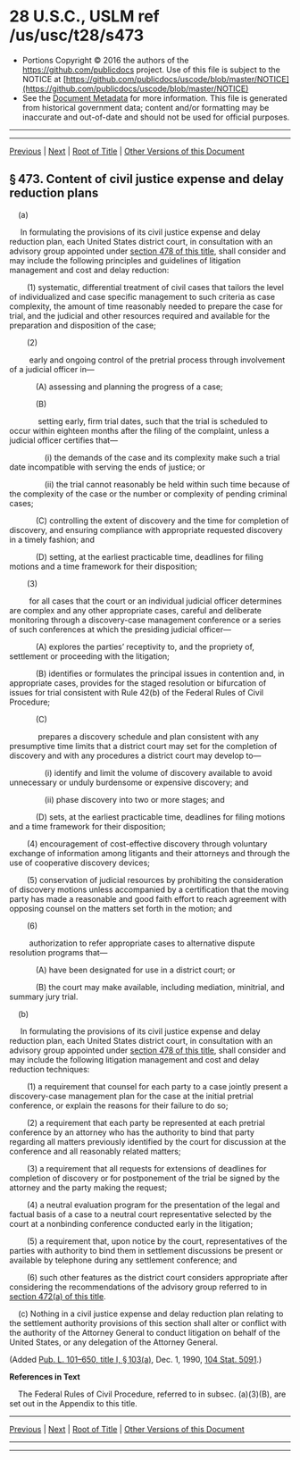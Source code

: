 ---
---

# 28 U.S.C., USLM ref /us/usc/t28/s473

* Portions Copyright © 2016 the authors of the https://github.com/publicdocs project.
  Use of this file is subject to the NOTICE at [https://github.com/publicdocs/uscode/blob/master/NOTICE](https://github.com/publicdocs/uscode/blob/master/NOTICE)
* See the [Document Metadata](././../../../../..//README.md) for more information.
  This file is generated from historical government data; content and/or formatting may be inaccurate and out-of-date and should not be used for official purposes.

----------
----------

[Previous](./../../../../..//us/usc/t28/ptI/ch23/m__us_usc_t28_s472.md) | [Next](./../../../../..//us/usc/t28/ptI/ch23/m__us_usc_t28_s474.md) | [Root of Title](./../../../../../) | [Other Versions of this Document](https://publicdocs.github.io/go/links?ns=uslm&ref=%2Fus%2Fusc%2Ft28%2Fs473)

## § 473. Content of civil justice expense and delay reduction plans

    (a)

     In formulating the provisions of its civil justice expense and delay reduction plan, each United States district court, in consultation with an advisory group appointed under [section 478 of this title][/us/usc/t28/s478], shall consider and may include the following principles and guidelines of litigation management and cost and delay reduction:

        (1) systematic, differential treatment of civil cases that tailors the level of individualized and case specific management to such criteria as case complexity, the amount of time reasonably needed to prepare the case for trial, and the judicial and other resources required and available for the preparation and disposition of the case;

        (2)

         early and ongoing control of the pretrial process through involvement of a judicial officer in—

            (A) assessing and planning the progress of a case;

            (B)

             setting early, firm trial dates, such that the trial is scheduled to occur within eighteen months after the filing of the complaint, unless a judicial officer certifies that—

                (i) the demands of the case and its complexity make such a trial date incompatible with serving the ends of justice; or

                (ii) the trial cannot reasonably be held within such time because of the complexity of the case or the number or complexity of pending criminal cases;

            (C) controlling the extent of discovery and the time for completion of discovery, and ensuring compliance with appropriate requested discovery in a timely fashion; and

            (D) setting, at the earliest practicable time, deadlines for filing motions and a time framework for their disposition;

        (3)

         for all cases that the court or an individual judicial officer determines are complex and any other appropriate cases, careful and deliberate monitoring through a discovery-case management conference or a series of such conferences at which the presiding judicial officer—

            (A) explores the parties’ receptivity to, and the propriety of, settlement or proceeding with the litigation;

            (B) identifies or formulates the principal issues in contention and, in appropriate cases, provides for the staged resolution or bifurcation of issues for trial consistent with Rule 42(b) of the Federal Rules of Civil Procedure;

            (C)

             prepares a discovery schedule and plan consistent with any presumptive time limits that a district court may set for the completion of discovery and with any procedures a district court may develop to—

                (i) identify and limit the volume of discovery available to avoid unnecessary or unduly burdensome or expensive discovery; and

                (ii) phase discovery into two or more stages; and

            (D) sets, at the earliest practicable time, deadlines for filing motions and a time framework for their disposition;

        (4) encouragement of cost-effective discovery through voluntary exchange of information among litigants and their attorneys and through the use of cooperative discovery devices;

        (5) conservation of judicial resources by prohibiting the consideration of discovery motions unless accompanied by a certification that the moving party has made a reasonable and good faith effort to reach agreement with opposing counsel on the matters set forth in the motion; and

        (6)

         authorization to refer appropriate cases to alternative dispute resolution programs that—

            (A) have been designated for use in a district court; or

            (B) the court may make available, including mediation, minitrial, and summary jury trial.

    (b)

     In formulating the provisions of its civil justice expense and delay reduction plan, each United States district court, in consultation with an advisory group appointed under [section 478 of this title][/us/usc/t28/s478], shall consider and may include the following litigation management and cost and delay reduction techniques:

        (1) a requirement that counsel for each party to a case jointly present a discovery-case management plan for the case at the initial pretrial conference, or explain the reasons for their failure to do so;

        (2) a requirement that each party be represented at each pretrial conference by an attorney who has the authority to bind that party regarding all matters previously identified by the court for discussion at the conference and all reasonably related matters;

        (3) a requirement that all requests for extensions of deadlines for completion of discovery or for postponement of the trial be signed by the attorney and the party making the request;

        (4) a neutral evaluation program for the presentation of the legal and factual basis of a case to a neutral court representative selected by the court at a nonbinding conference conducted early in the litigation;

        (5) a requirement that, upon notice by the court, representatives of the parties with authority to bind them in settlement discussions be present or available by telephone during any settlement conference; and

        (6) such other features as the district court considers appropriate after considering the recommendations of the advisory group referred to in [section 472(a) of this title][/us/usc/t28/s472/a].

    (c) Nothing in a civil justice expense and delay reduction plan relating to the settlement authority provisions of this section shall alter or conflict with the authority of the Attorney General to conduct litigation on behalf of the United States, or any delegation of the Attorney General.

(Added [Pub. L. 101–650, title I, § 103(a)][/us/pl/101/650/s103/a], Dec. 1, 1990, [104 Stat. 5091][/us/stat/104/5091].)

 __References in Text__ 

    The Federal Rules of Civil Procedure, referred to in subsec. (a)(3)(B), are set out in the Appendix to this title.

----------

[Previous](./../../../../..//us/usc/t28/ptI/ch23/m__us_usc_t28_s472.md) | [Next](./../../../../..//us/usc/t28/ptI/ch23/m__us_usc_t28_s474.md) | [Root of Title](./../../../../../) | [Other Versions of this Document](https://publicdocs.github.io/go/links?ns=uslm&ref=%2Fus%2Fusc%2Ft28%2Fs473)

----------
----------

[/us/usc/t28/s478]: https://publicdocs.github.io/go/links?ns=uslm&ref=%2Fus%2Fusc%2Ft28%2Fs478
[/us/usc/t28/s478]: https://publicdocs.github.io/go/links?ns=uslm&ref=%2Fus%2Fusc%2Ft28%2Fs478
[/us/usc/t28/s472/a]: https://publicdocs.github.io/go/links?ns=uslm&ref=%2Fus%2Fusc%2Ft28%2Fs472%2Fa
[/us/pl/101/650/s103/a]: https://publicdocs.github.io/go/links?ns=uslm&ref=%2Fus%2Fpl%2F101%2F650%2Fs103%2Fa
[/us/stat/104/5091]: https://publicdocs.github.io/go/links?ns=uslm&ref=%2Fus%2Fstat%2F104%2F5091


